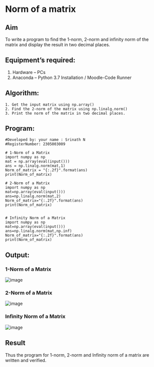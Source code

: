 # Norm of a matrix
## Aim
To write a program to find the 1-norm, 2-norm and infinity norm of the matrix and display the result in two decimal places.
## Equipment’s required:
1.	Hardware – PCs
2.	Anaconda – Python 3.7 Installation / Moodle-Code Runner
## Algorithm:
	1. Get the input matrix using np.array()   
    2. Find the 2-norm of the matrix using np.linalg.norm()
	3. Print the norm of the matrix in two decimal places.
## Program:
```
#Developed by: your name : Srinath N
#RegisterNumber: 2305003009

# 1-Norm of a Matrix
import numpy as np
mat = np.array(eval(input()))
ans = np.linalg.norm(mat,1)
Norm_of_matrix = "{:.2f}".format(ans)
print(Norm_of_matrix)

# 2-Norm of a Matrix
import numpy as np
mat=np.array(eval(input()))
ans=np.linalg.norm(mat,2)
Norm_of_matrix="{:.2f}".format(ans)
print(Norm_of_matrix)


# Infinity Norm of a Matrix
import numpy as np
mat=np.array(eval(input()))
ans=np.linalg.norm(mat,np.inf)
Norm_of_matrix="{:.2f}".format(ans)
print(Norm_of_matrix)

```
## Output:
### 1-Norm of a Matrix
![image](https://github.com/adhi2k/Norm-of-a-matrix/assets/145216997/c93216e4-a0b2-4afb-b4f1-ac24773dcb77)



### 2-Norm of a Matrix

![image](https://github.com/adhi2k/Norm-of-a-matrix/assets/145216997/3824322f-ed62-4e23-8530-831af55c84cb)

### Infinity Norm of a Matrix
![image](https://github.com/adhi2k/Norm-of-a-matrix/assets/145216997/a8500f2e-8de1-4a9d-82dd-a57943cadb9b)


## Result
Thus the program for 1-norm, 2-norm and Infinity norm of a matrix are written and verified.
